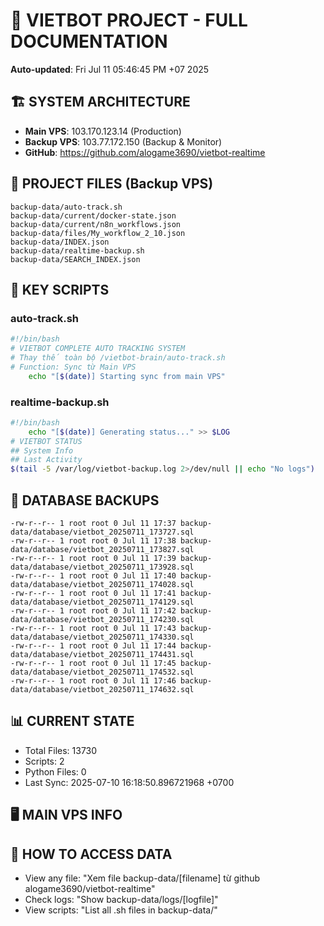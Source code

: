 # 🤖 VIETBOT PROJECT - FULL DOCUMENTATION
**Auto-updated**: Fri Jul 11 05:46:45 PM +07 2025

## 🏗️ SYSTEM ARCHITECTURE
- **Main VPS**: 103.170.123.14 (Production)
- **Backup VPS**: 103.77.172.150 (Backup & Monitor)
- **GitHub**: https://github.com/alogame3690/vietbot-realtime

## 📁 PROJECT FILES (Backup VPS)
```
backup-data/auto-track.sh
backup-data/current/docker-state.json
backup-data/current/n8n_workflows.json
backup-data/files/My_workflow_2_10.json
backup-data/INDEX.json
backup-data/realtime-backup.sh
backup-data/SEARCH_INDEX.json
```

## 🔧 KEY SCRIPTS
### auto-track.sh
```bash
#!/bin/bash
# VIETBOT COMPLETE AUTO TRACKING SYSTEM
# Thay thế toàn bộ /vietbot-brain/auto-track.sh
# Function: Sync từ Main VPS
    echo "[$(date)] Starting sync from main VPS"
```
### realtime-backup.sh
```bash
#!/bin/bash
    echo "[$(date)] Generating status..." >> $LOG
# VIETBOT STATUS
## System Info
## Last Activity
$(tail -5 /var/log/vietbot-backup.log 2>/dev/null || echo "No logs")
```

## 💾 DATABASE BACKUPS
```
-rw-r--r-- 1 root root 0 Jul 11 17:37 backup-data/database/vietbot_20250711_173727.sql
-rw-r--r-- 1 root root 0 Jul 11 17:38 backup-data/database/vietbot_20250711_173827.sql
-rw-r--r-- 1 root root 0 Jul 11 17:39 backup-data/database/vietbot_20250711_173928.sql
-rw-r--r-- 1 root root 0 Jul 11 17:40 backup-data/database/vietbot_20250711_174028.sql
-rw-r--r-- 1 root root 0 Jul 11 17:41 backup-data/database/vietbot_20250711_174129.sql
-rw-r--r-- 1 root root 0 Jul 11 17:42 backup-data/database/vietbot_20250711_174230.sql
-rw-r--r-- 1 root root 0 Jul 11 17:43 backup-data/database/vietbot_20250711_174330.sql
-rw-r--r-- 1 root root 0 Jul 11 17:44 backup-data/database/vietbot_20250711_174431.sql
-rw-r--r-- 1 root root 0 Jul 11 17:45 backup-data/database/vietbot_20250711_174532.sql
-rw-r--r-- 1 root root 0 Jul 11 17:46 backup-data/database/vietbot_20250711_174632.sql
```

## 📊 CURRENT STATE
- Total Files: 13730
- Scripts: 2
- Python Files: 0
- Last Sync: 2025-07-10 16:18:50.896721968 +0700

## 🖥️ MAIN VPS INFO


## 🚨 HOW TO ACCESS DATA
- View any file: "Xem file backup-data/[filename] từ github alogame3690/vietbot-realtime"
- Check logs: "Show backup-data/logs/[logfile]"
- View scripts: "List all .sh files in backup-data/"
